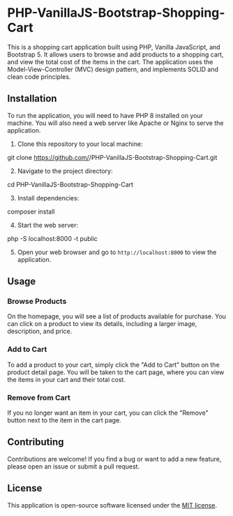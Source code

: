 # PHP-VanillaJS-Bootstrap-Shopping-Cart

This is a shopping cart application built using PHP, Vanilla JavaScript, and Bootstrap 5. It allows users to browse and add products to a shopping cart, and view the total cost of the items in the cart. The application uses the Model-View-Controller (MVC) design pattern, and implements SOLID and clean code principles.

## Installation

To run the application, you will need to have PHP 8 installed on your machine. You will also need a web server like Apache or Nginx to serve the application.

1. Clone this repository to your local machine:

git clone https://github.com/<username>/PHP-VanillaJS-Bootstrap-Shopping-Cart.git


2. Navigate to the project directory:

cd PHP-VanillaJS-Bootstrap-Shopping-Cart


3. Install dependencies:

composer install


4. Start the web server:

php -S localhost:8000 -t public

5. Open your web browser and go to `http://localhost:8000` to view the application.

## Usage

### Browse Products

On the homepage, you will see a list of products available for purchase. You can click on a product to view its details, including a larger image, description, and price.

### Add to Cart

To add a product to your cart, simply click the "Add to Cart" button on the product detail page. You will be taken to the cart page, where you can view the items in your cart and their total cost.

### Remove from Cart

If you no longer want an item in your cart, you can click the "Remove" button next to the item in the cart page.

## Contributing

Contributions are welcome! If you find a bug or want to add a new feature, please open an issue or submit a pull request.

## License

This application is open-source software licensed under the [MIT license](https://opensource.org/licenses/MIT).
